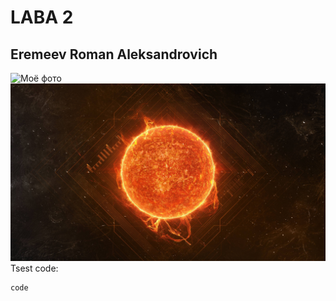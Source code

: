 # LABA 2
## Eremeev Roman Aleksandrovich
![Моё фото](https://sun9-72.userapi.com/c846420/v846420959/1ef9cb/FjZCkeO58ds.jpg)
![Относительная адресация как в HTML](M0uLTZo.jpg)
Tsest code:
```
code
```
